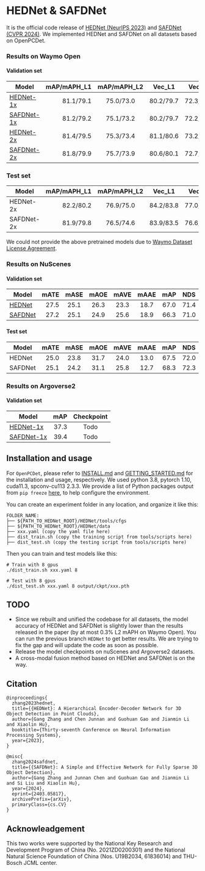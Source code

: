 # HEDNet & SAFDNet

It is the official code release of [HEDNet (NeurIPS 2023)](https://arxiv.org/pdf/2310.20234.pdf) and [SAFDNet (CVPR 2024)](https://arxiv.org/abs/2403.05817).
We implemented HEDNet and SAFDNet on all datasets based on OpenPCDet.

### Results on Waymo Open

#### Validation set
| Model | mAP/mAPH_L1 | mAP/mAPH_L2 | Vec_L1 | Vec_L2 | Ped_L1 | Ped_L2 | Cyc_L1 | Cyc_L2 |
|-------------------------------------------------------------------------------------------|----------:|:-------:|:-------:|:-------:|:-------:|:-------:|:-------:|:-------:|
| [HEDNet-1x](https://github.com/zhanggang001/HEDNet/blob/main/tools/cfgs/hednet_models/hednet_1f_1x_waymo.yaml)    | 81.1/79.1 | 75.0/73.0 | 80.2/79.7 | 72.3/71.9 | 79.3/76.4 | 76.4/71.9 | 79.1/78.1 | 76.2/75.3 |
| [SAFDNet-1x](https://github.com/zhanggang001/HEDNet/blob/main/tools/cfgs/safdnet_models/safdnet_1f_1x_waymo.yaml) | 81.2/79.2 | 75.1/73.2 | 80.2/79.7 | 72.2/71.8 | 79.9/76.9 | 76.8/72.6 | 79.1/78.1 | 76.2/75.2 |
| [HEDNet-2x](https://github.com/zhanggang001/HEDNet/blob/main/tools/cfgs/hednet_models/hednet_1f_2x_waymo.yaml)    | 81.4/79.5 | 75.3/73.4 | 81.1/80.6 | 73.2/72.7 | 84.4/80.0 | 76.8/72.6 | 78.7/77.7 | 75.8/74.9 |
| [SAFDNet-2x](https://github.com/zhanggang001/HEDNet/blob/main/tools/cfgs/safdnet_models/safdnet_1f_2x_waymo.yaml) | 81.8/79.9 | 75.7/73.9 | 80.6/80.1 | 72.7/72.3 | 84.7/80.4 | 77.3/73.1 | 80.0/79.0 | 77.2/76.2 |

### Test set
| Model | mAP/mAPH_L1 | mAP/mAPH_L2 | Vec_L1 | Vec_L2 | Ped_L1 | Ped_L2 | Cyc_L1 | Cyc_L2 | Leaderboard |
|-------|----------:|:-------:|:-------:|:-------:|:-------:|:-------:|:-------:|:-------:|:-------:|
| HEDNet-2x | 82.2/80.2 | 76.9/75.0 | 84.2/83.8 | 77.0/76.6 | 84.1/79.7 | 78.3/74.0 | 78.2/77.0 | 75.4/74.3 | [link](https://waymo.com/open/challenges/detection-3d/results/6a0c9b2c-7ae6/1694521910913280/)
| SAFDNet-2x | 81.9/79.8 | 76.5/74.6 | 83.9/83.5 | 76.6/76.2 | 84.3/79.8 | 78.3/74.1 | 77.5/76.3 | 74.6/73.4 | Todo |

We could not provide the above pretrained models due to [Waymo Dataset License Agreement](https://waymo.com/open/terms/).


### Results on NuScenes

#### Validation set
|Model|   mATE |  mASE  |  mAOE  | mAVE  | mAAE  |  mAP  |  NDS   |                                              Checkpoint                                              |
|----------------------------------------------------------------------------------------------------|-------:|:------:|:------:|:-----:|:-----:|:-----:|:------:|:--------------------------------------------------------------------------------------------------:|
| [HEDNet](https://github.com/zhanggang001/HEDNet/blob/main/tools/cfgs/hednet_models/hednet_20e_nusences.yaml)  | 27.5 | 25.1 | 26.3 |	23.3 | 18.7 | 67.0 | 71.4 | Todo |
| [SAFDNet](https://github.com/zhanggang001/HEDNet/blob/main/tools/cfgs/safdnet_models/safdnet_20e_nuscenes.yaml)        | 27.2 | 25.1 | 24.9 |	25.6 | 18.9 | 66.3 | 71.0 | Todo |

#### Test set
|Model| mATE | mASE | mAOE | mAVE | mAAE | mAP | NDS | Leaderboard |
|---|-------:|:------:|:------:|:-----:|:-----:|:-----:|:------:|:----:|
| HEDNet | 25.0 | 23.8 | 31.7 | 24.0 | 13.0 | 67.5 | 72.0 | [json](https://cloud.tsinghua.edu.cn/f/bf54afa8d28c4d74affe/?dl=1) |
| SAFDNet | 25.1 | 24.2 | 31.1 | 25.8 | 12.7 | 68.3 | 72.3 | [json](https://cloud.tsinghua.edu.cn/f/053105f6e2044b59918d/?dl=1) |


### Results on Argoverse2

#### Validation set
|Model| mAP | Checkpoint |
|----|-------:|:------:|
| [HEDNet-1x](https://github.com/zhanggang001/HEDNet/blob/main/tools/cfgs/hednet_models/hednet_1f_1x_argo.yaml)     | 37.3 | Todo |
| [SAFDNet-1x](https://github.com/zhanggang001/HEDNet/blob/main/tools/cfgs/safdnet_models/safdnet_1f_1x_argo.yaml)  | 39.4 | Todo |


## Installation and usage

For `OpenPCDet`, please refer to [INSTALL.md](docs/INSTALL.md) and [GETTING_STARTED.md](docs/GETTING_STARTED.md) for the installation and usage, respectively. We used python 3.8, pytorch 1.10, cuda11.3, spconv-cu113 2.3.3. We provide a list of Python packages output from `pip freeze` [here](https://cloud.tsinghua.edu.cn/f/0679e6cc268c408b8430/?dl=1), to help configure the environment.

You can create an experiment folder in any location, and organize it like this:
```
FOLDER_NAME:
├── ${PATH_TO_HEDNet_ROOT}/HEDNet/tools/cfgs
├── ${PATH_TO_HEDNet_ROOT}/HEDNet/data
├── xxx.yaml (copy the yaml file here)
├── dist_train.sh (copy the training script from tools/scripts here)
├── dist_test.sh (copy the testing script from tools/scripts here)
```
Then you can train and test models like this:
```
# Train with 8 gpus
./dist_train.sh xxx.yaml 8

# Test with 8 gpus
./dist_test.sh xxx.yaml 8 output/ckpt/xxx.pth
```

## TODO
- Since we rebuilt and unified the codebase for all datasets, the model accuracy of HEDNet and SAFDNet is slightly lower than the results released in the paper (by at most 0.3\% L2 mAPH on Waymo Open). You can run the previous branch ``HEDNet`` to get better results. We are trying to fix the gap and will update the code as soon as possible.
- Release the model checkpoints on nuScenes and Argoverse2 datasets.
- A cross-modal fusion method based on HEDNet and SAFDNet is on the way.


## Citation
```
@inproceedings{
  zhang2023hednet,
  title={{HEDNet}: A Hierarchical Encoder-Decoder Network for 3D Object Detection in Point Clouds},
  author={Gang Zhang and Chen Junnan and Guohuan Gao and Jianmin Li and Xiaolin Hu},
  booktitle={Thirty-seventh Conference on Neural Information Processing Systems},
  year={2023},
}

@misc{
  zhang2024safdnet,
  title={{SAFDNet}: A Simple and Effective Network for Fully Sparse 3D Object Detection},
  author={Gang Zhang and Junnan Chen and Guohuan Gao and Jianmin Li and Si Liu and Xiaolin Hu},
  year={2024},
  eprint={2403.05817},
  archivePrefix={arXiv},
  primaryClass={cs.CV}
}
```

## Acknowleadgement
This two works were supported by the National Key Research and Development Program of China (No. 2021ZD0200301) and the National Natural Science Foundation of China (Nos. U19B2034, 61836014) and THU-Bosch JCML center.
